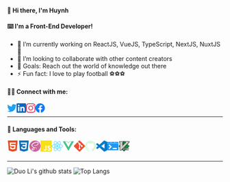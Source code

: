 <!--
- 👋 Hi, I’m @conghuynhho
- 👀 I’m interested in coding
- 🌱 I’m currently learning
- 💞️ I’m looking to collaborate on ...
- 📫 How to reach me ...
-->
#### 👋 Hi there, I'm Huynh

#### ⌨️ I'm a Front-End Developer!

- 🌱 I’m currently working on ReactJS, VueJS, TypeScript, NextJS, NuxtJS🤣
- 👯 I’m looking to collaborate with other content creators
- 🥅 Goals: Reach out the world of knowledge out there
- ⚡ Fun fact: I love to play football ⚽⚽⚽



#### 👨‍💻 Connect with me:

[<img align="left" alt="Công Huynh | Twitter" width="22px" src="/svg/twitter.svg" />][twitter]
[<img align="left" alt="Công Huynh | LinkedIn" width="22px" src="/svg/linkedin.svg" />][linkedin]
[<img align="left" alt="Công Huynh | Instagram" width="22px" src="/svg/instagram.svg" />][instagram]
[<img align="left" alt="Công Huynh | Instagram" width="22px" src="/svg/facebook.svg" />][facebook]
<br />

---
#### 🐳 Languages and Tools:

<img align="left" alt="HTML5" width="26px" src="/svg/html.svg" />
<img align="left" alt="CSS3" width="26px" src="/svg/css.svg" />
<img align="left" alt="Sass" width="26px" src="/svg/scss.svg" />
<img align="left" alt="JavaScript" width="26px" src="/svg/js.svg" />
<img align="left" alt="React" width="26px" src="/svg/react.svg" />
<img align="left" alt="Vue" width="26px" src="/svg/vue.svg" />
<img align="left" alt="Git" width="26px" src="/svg/git.svg" />
<img align="left" alt="GitHub" width="26px" src="/svg/github.svg" />
<img align="left" alt="Visual Studio Code" width="26px" src="/svg/vscode.svg" />
<img align="left" alt="Terminal" width="26px" src="/svg/terminal.svg" />
<img align="left" alt="Terminal" width="26px" src="/svg/vim.svg" />

<br />
<br />

---
![Duo Li's github stats](https://github-readme-stats.vercel.app/api?username=conghuynhho&show_icons=true&theme=cobalt)
![Top Langs](https://github-readme-stats.vercel.app/api/top-langs/?username=conghuynhho&layout=compact&theme=cobalt)



[twitter]: https://twitter.com/HuynhHCng2/
[instagram]: https://www.instagram.com/conghuynhh/
[facebook]: https://facebook.com/conghuynhho/
[linkedin]: https://linkedin.com/in/conghuynhho
